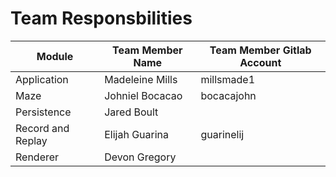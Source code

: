 # Team Responsbilities

| Module | Team Member Name | Team Member Gitlab Account |
| --- | --- | --- |
| Application | Madeleine Mills | millsmade1
| Maze | Johniel Bocacao | bocacajohn
| Persistence | Jared Boult | 
| Record and Replay | Elijah Guarina | guarinelij
| Renderer | Devon Gregory | 